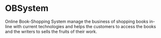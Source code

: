 # OBSystem

Online Book-Shopping System  manage the business  of shopping books in-line with current technologies  and helps the customers 
to access the books and the writers to sells the fruits of  their work.
